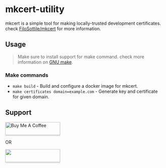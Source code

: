 # mkcert-utility

mkcert is a simple tool for making locally-trusted development certificates. check [FiloSottile/mkcert](https://github.com/FiloSottile/mkcert) for more information.

## Usage

> Make sure to install support for make command. check more information on [GNU make](https://www.gnu.org/software/make/manual/make.html).

### Make commands
- `make build` - Build and configure a docker image for mkcert.
- `make certificates domain=example.com` - Generate key and certificate for given domain.

## Support
<a href="https://www.buymeacoffee.com/hasukmistry" target="_blank"><img src="https://cdn.buymeacoffee.com/buttons/default-blue.png" alt="Buy Me A Coffee" style="height: 41px !important;width: 174px !important;box-shadow: 0px 3px 2px 0px rgba(190, 190, 190, 0.5) !important;-webkit-box-shadow: 0px 3px 2px 0px rgba(190, 190, 190, 0.5) !important;" ></a>

OR

<a href="https://www.patreon.com/hasukmistry" target="_blank">
	<img src="https://c5.patreon.com/external/logo/become_a_patron_button@2x.png" style="height: 41px !important;width: 174px !important;box-shadow: 0px 3px 2px 0px rgba(190, 190, 190, 0.5) !important;-webkit-box-shadow: 0px 3px 2px 0px rgba(190, 190, 190, 0.5) !important;" >
</a>